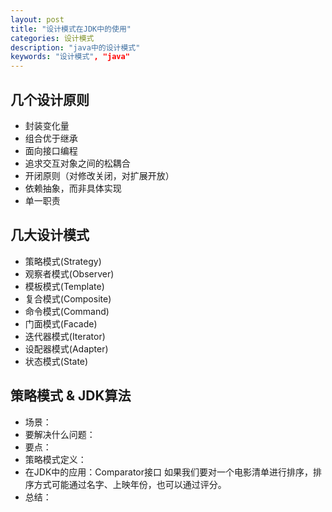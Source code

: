 ```yaml
---
layout: post
title: "设计模式在JDK中的使用"
categories: 设计模式
description: "java中的设计模式"
keywords: "设计模式", "java"
---
```


## 几个设计原则
- 封装变化量
- 组合优于继承
- 面向接口编程
- 追求交互对象之间的松耦合
- 开闭原则（对修改关闭，对扩展开放）
- 依赖抽象，而非具体实现
- 单一职责

## 几大设计模式
- 策略模式(Strategy)
- 观察者模式(Observer)
- 模板模式(Template)
- 复合模式(Composite)
- 命令模式(Command)
- 门面模式(Facade)
- 迭代器模式(Iterator)
- 设配器模式(Adapter)
- 状态模式(State)
  

## 策略模式 & JDK算法
- 场景：
- 要解决什么问题：
- 要点：
- 策略模式定义：
- 在JDK中的应用：Comparator接口
  如果我们要对一个电影清单进行排序，排序方式可能通过名字、上映年份，也可以通过评分。
- 总结：


